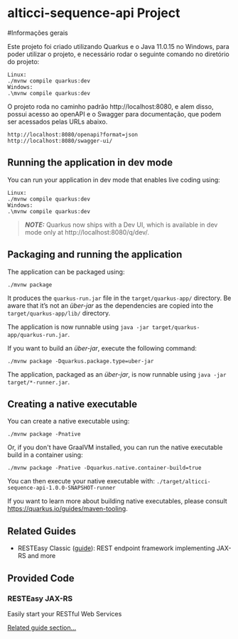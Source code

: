 # alticci-sequence-api Project


#Informações gerais

Este projeto foi criado utilizando Quarkus e o Java 11.0.15 no Windows,
para poder utilizar o projeto, e necessário rodar o seguinte comando no diretório do projeto: 

```shell script
Linux:
./mvnw compile quarkus:dev
Windows:
.\mvnw compile quarkus:dev
```
O projeto roda no caminho padrão http://localhost:8080, e alem disso, possui acesso ao openAPI e o Swagger para documentação,
que podem ser acessados pelas URLs abaixo.


```shell script
http://localhost:8080/openapi?format=json
http://localhost:8080/swagger-ui/
```

## Running the application in dev mode

You can run your application in dev mode that enables live coding using:
```shell script
Linux:
./mvnw compile quarkus:dev
Windows:
.\mvnw compile quarkus:dev
```

> **_NOTE:_**  Quarkus now ships with a Dev UI, which is available in dev mode only at http://localhost:8080/q/dev/.

## Packaging and running the application

The application can be packaged using:
```shell script
./mvnw package
```
It produces the `quarkus-run.jar` file in the `target/quarkus-app/` directory.
Be aware that it’s not an _über-jar_ as the dependencies are copied into the `target/quarkus-app/lib/` directory.

The application is now runnable using `java -jar target/quarkus-app/quarkus-run.jar`.

If you want to build an _über-jar_, execute the following command:
```shell script
./mvnw package -Dquarkus.package.type=uber-jar
```

The application, packaged as an _über-jar_, is now runnable using `java -jar target/*-runner.jar`.

## Creating a native executable

You can create a native executable using: 
```shell script
./mvnw package -Pnative
```

Or, if you don't have GraalVM installed, you can run the native executable build in a container using: 
```shell script
./mvnw package -Pnative -Dquarkus.native.container-build=true
```

You can then execute your native executable with: `./target/alticci-sequence-api-1.0.0-SNAPSHOT-runner`

If you want to learn more about building native executables, please consult https://quarkus.io/guides/maven-tooling.

## Related Guides

- RESTEasy Classic ([guide](https://quarkus.io/guides/resteasy)): REST endpoint framework implementing JAX-RS and more

## Provided Code

### RESTEasy JAX-RS

Easily start your RESTful Web Services

[Related guide section...](https://quarkus.io/guides/getting-started#the-jax-rs-resources)
